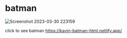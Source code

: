 # batman
![Screenshot 2023-03-30 223159](https://user-images.githubusercontent.com/127176075/228911413-4c293b90-cea0-4f5b-ba80-08b876136e76.jpg)

 click to see batman
                       https://kavin-batman-html.netlify.app/    
